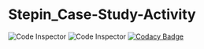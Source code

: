 # Stepin_Case-Study-Activity
![Code Inspector](https://www.code-inspector.com/project/28661/score/svg)
![Code Inspector](https://www.code-inspector.com/project/28661/status/svg)
[![Codacy Badge](https://app.codacy.com/project/badge/Grade/527678dadac8437b8ecb09b80ba3f233)](https://www.codacy.com/gh/monisrivalli/Stepin_Case-Study-Activity/dashboard?utm_source=github.com&amp;utm_medium=referral&amp;utm_content=monisrivalli/Stepin_Case-Study-Activity&amp;utm_campaign=Badge_Grade)
